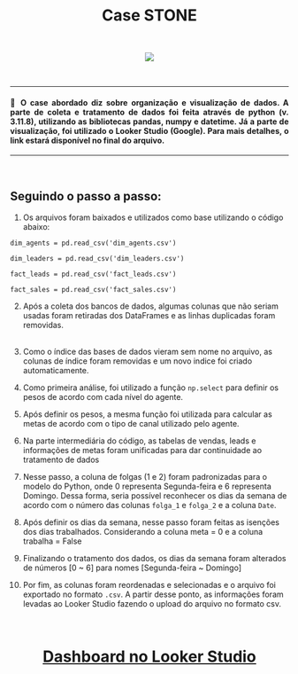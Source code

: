 <h1 align="center">Case STONE</h1><br>
<p align="center">
<img loading="lazy" src="https://img.shields.io/badge/STATUS-FINALIZADO-badge"/>
</p>
<br>

<hr></hr>

<h4 align="justify">🔹 O case abordado diz sobre organização e visualização de dados. A parte de coleta e tratamento de dados foi feita através de python (v. 3.11.8), utilizando as bibliotecas pandas, numpy e datetime. Já a parte de visualização, foi utilizado o Looker Studio (Google). Para mais detalhes, o link estará disponível no final do arquivo.
</h4>

<hr></hr><br>

<h2>Seguindo o passo a passo:</h2>

1) Os arquivos foram baixados e utilizados como base utilizando o código abaixo:
```
dim_agents = pd.read_csv('dim_agents.csv')
```
```
dim_leaders = pd.read_csv('dim_leaders.csv')
```
```
fact_leads = pd.read_csv('fact_leads.csv')
```
```
fact_sales = pd.read_csv('fact_sales.csv')
```

2) Após a coleta dos bancos de dados, algumas colunas que não seriam usadas foram retiradas dos DataFrames
e as linhas duplicadas foram removidas.<br></br>

3) Como o índice das bases de dados vieram sem nome no arquivo, as colunas de índice foram removidas e um
novo indice foi criado automaticamente.

4) Como primeira análise, foi utilizado a função ```np.select``` para definir os pesos de acordo com cada nível do agente.

5) Após definir os pesos, a mesma função foi utilizada para calcular as metas de acordo com o tipo de canal utilizado pelo agente.

6) Na parte intermediária do código, as tabelas de vendas, leads e informações de metas foram unificadas para dar continuidade ao tratamento de dados

7) Nesse passo, a coluna de folgas (1 e 2) foram padronizadas para o modelo do Python, onde 0 representa Segunda-feira e 6 representa Domingo.
Dessa forma, seria possível reconhecer os dias da semana de acordo com o número das colunas ```folga_1``` e ```folga_2``` e a coluna ```Date```.

8) Após definir os dias da semana, nesse passo foram feitas as isenções dos dias trabalhados. Considerando a coluna meta = 0 e a coluna trabalha = False

9) Finalizando o tratamento dos dados, os dias da semana foram alterados de números [0 ~ 6] para nomes [Segunda-feira ~ Domingo]

10) Por fim, as colunas foram reordenadas e selecionadas e o arquivo foi exportado no formato ```.csv```. A partir desse ponto,
as informações foram levadas ao Looker Studio fazendo o upload do arquivo no formato csv.

 <h1 align="center">[Dashboard no Looker Studio](https://lookerstudio.google.com/u/0/reporting/b028e423-55ea-4cb3-ac9d-f23a5f9b46d5/page/0oUsD)</h1>
<br></br>

